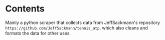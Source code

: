 # Contents
Mainly a python scraper that collects data from JeffSackmann's repository `https://github.com/JeffSackmann/tennis_atp`, which also cleans and formats the data for other uses.
## 

